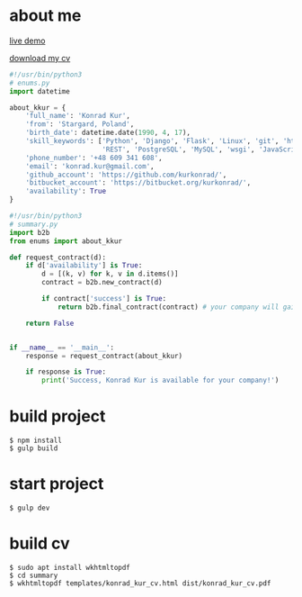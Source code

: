 # about me
[live demo](https://kurkonrad.github.io/summary/)

[download my cv](https://kurkonrad.github.io/summary/assets/konrad_kur_cv.pdf)

```python
#!/usr/bin/python3
# enums.py
import datetime

about_kkur = {
    'full_name': 'Konrad Kur',
    'from': 'Stargard, Poland',
    'birth_date': datetime.date(1990, 4, 17),
    'skill_keywords': ['Python', 'Django', 'Flask', 'Linux', 'git', 'http',
                       'REST', 'PostgreSQL', 'MySQL', 'wsgi', 'JavaScript'],
    'phone_number': '+48 609 341 608',
    'email': 'konrad.kur@gmail.com',
    'github_account': 'https://github.com/kurkonrad/',
    'bitbucket_account': 'https://bitbucket.org/kurkonrad/',
    'availability': True
}
```

```python
#!/usr/bin/python3
# summary.py
import b2b
from enums import about_kkur

def request_contract(d):
    if d['availability'] is True:
        d = [(k, v) for k, v in d.items()]
        contract = b2b.new_contract(d)

        if contract['success'] is True:
            return b2b.final_contract(contract) # your company will gain

    return False


if __name__ == '__main__':
    response = request_contract(about_kkur)

    if response is True:
        print('Success, Konrad Kur is available for your company!')
```
# build project
```shell
$ npm install
$ gulp build
```
# start project
```shell
$ gulp dev
```
# build cv
```shell
$ sudo apt install wkhtmltopdf
$ cd summary
$ wkhtmltopdf templates/konrad_kur_cv.html dist/konrad_kur_cv.pdf
```
